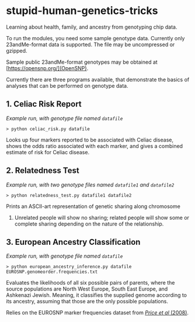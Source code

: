 stupid-human-genetics-tricks
============================

Learning about health, family, and ancestry from genotyping chip data.

To run the modules, you need some sample genotype data. Currently only
23andMe-format data is supported. The file may be uncompressed or
gzipped.

Sample public 23andMe-format genotypes may be obtained at
[https://opensnp.org/](OpenSNP).

Currently there are three programs available, that demonstrate the
basics of analyses that can be performed on genotype data.

## 1. Celiac Risk Report

*Example run, with genotype file named ``datafile``*

``> python celiac_risk.py datafile``

Looks up four markers reported to be associated with Celiac disease,
shows the odds ratio associated with each marker, and gives a combined
estimate of risk for Celiac disease.


## 2. Relatedness Test

*Example run, with two genotype files named ``datafile1`` and ``datafile2``*

``> python relatedness_test.py datafile1 datafile2``

Prints an ASCII-art representation of genetic sharing along chromosome
1. Unrelated people will show no sharing; related people will show
   some or complete sharing depending on the nature of the
   relationship.


## 3. European Ancestry Classification

*Example run, with genotype file named ``datafile``*

``> python european_ancestry_inference.py datafile EUROSNP.genomeorder.frequencies.txt``

Evaluates the likelihoods of all six possible pairs of parents, where
the source populations are North West Europe, South East Europe, and
Ashkenazi Jewish. Meaning, it classifies the supplied genome according
to its ancestry, assuming that those are the only possible
populations.

Relies on the EUROSNP marker frequencies dataset from
[*Price et al* (2008)](http://genepath.med.harvard.edu/~reich/EUROSNP.htm).
